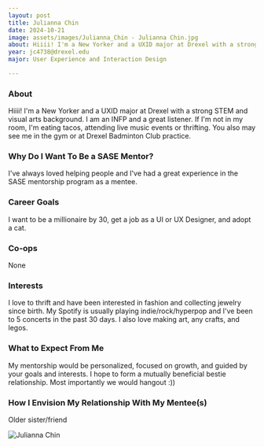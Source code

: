 ```yaml
---
layout: post
title: Julianna Chin 
date: 2024-10-21
image: assets/images/Julianna_Chin - Julianna Chin.jpg
about: Hiiii! I'm a New Yorker and a UXID major at Drexel with a strong STEM and visual arts background. I am an INFP and a great listener. If I'm not in my room, I'm eating tacos, attending live music events or thrifting. You also may see me in the gym or at Drexel Badminton Club practice.
year: jc4738@drexel.edu
major: User Experience and Interaction Design

---
```


### About

Hiiii! I'm a New Yorker and a UXID major at Drexel with a strong STEM and visual arts background. I am an INFP and a great listener. If I'm not in my room, I'm eating tacos, attending live music events or thrifting. You also may see me in the gym or at Drexel Badminton Club practice.

### Why Do I Want To Be a SASE Mentor?

I've always loved helping people and I've had a great experience in the SASE mentorship program as a mentee. 

### Career Goals

I want to be a millionaire by 30, get a job as a UI or UX Designer, and adopt a cat.

### Co-ops

None

### Interests

I love to thrift and have been interested in fashion and collecting jewelry since birth. My Spotify is usually playing indie/rock/hyperpop and I've been to 5 concerts in the past 30 days. I also love making art, any crafts, and legos. 

### What to Expect From Me

My mentorship would be personalized, focused on growth, and guided by your goals and interests. I hope to form a mutually beneficial bestie relationship. Most importantly we would hangout :))

### How I Envision My Relationship With My Mentee(s) 

Older sister/friend

<div class="text-center my-5">
    <img src="https://sase-drexel.github.io/mentorship-2024/assets/images/Julianna_Chin - Julianna Chin.jpg" alt="Julianna Chin" class="rounded post-img" />
</div>
